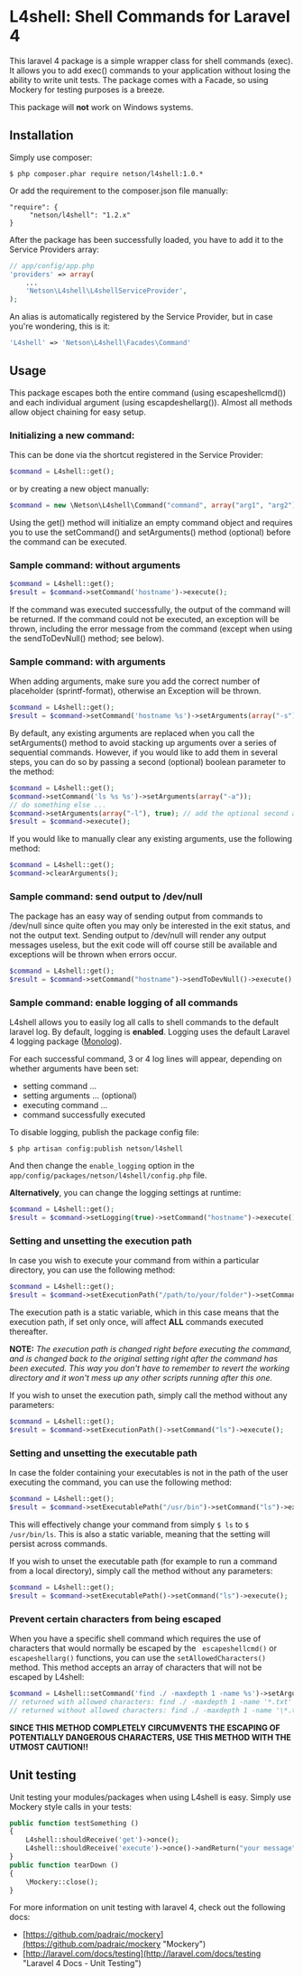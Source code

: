 # L4shell: Shell Commands for Laravel 4 #

This laravel 4 package is a simple wrapper class for shell commands (exec). It allows you to add exec() commands to your application without losing the ability to write unit tests. The package comes with a Facade, so using Mockery for testing purposes is a breeze.

This package will **not** work on Windows systems.

## Installation ##

Simply use composer:

```$ php composer.phar require netson/l4shell:1.0.* ```

Or add the requirement to the composer.json file manually:


```
"require": {
     "netson/l4shell": "1.2.x"
}
```

After the package has been successfully loaded, you have to add it to the Service Providers array:
```php
// app/config/app.php
'providers' => array(
	...
	'Netson\L4shell\L4shellServiceProvider',
);
```

An alias is automatically registered by the Service Provider, but in case you're wondering, this is it:
```php
'L4shell' => 'Netson\L4shell\Facades\Command'
```

## Usage ##

This package escapes both the entire command (using escapeshellcmd()) and each individual argument (using escapdeshellarg()). Almost all methods allow object chaining for easy setup.

### Initializing a new command: ###

This can be done via the shortcut registered in the Service Provider:

```php
$command = L4shell::get();
```
or by creating a new object manually:
```php
$command = new \Netson\L4shell\Command("command", array("arg1", "arg2"));
```
Using the get() method will initialize an empty command object and requires you to use the setCommand() and setArguments() method (optional) before the command can be executed.

### Sample command: without arguments ###

```php
$command = L4shell::get();
$result = $command->setCommand('hostname')->execute();
```
If the command was executed successfully, the output of the command will be returned. If the command could not be executed, an exception will be thrown, including the error message from the command (except when using the sendToDevNull() method; see below).

### Sample command: with arguments ###

When adding arguments, make sure you add the correct number of placeholder (sprintf-format), otherwise an Exception will be thrown.

```php
$command = L4shell::get();
$result = $command->setCommand('hostname %s')->setArguments(array("-s"))->execute();
```

By default, any existing arguments are replaced when you call the setArguments() method to avoid stacking up arguments over a series of sequential commands. However, if you would like to add them in several steps, you can do so by passing a second (optional) boolean parameter to the method:

```php
$command = L4shell::get();
$command->setCommand('ls %s %s')->setArguments(array("-a"));
// do something else ...
$command->setArguments(array("-l"), true); // add the optional second argument to keep existing arguments
$result = $command->execute();
```

If you would like to manually clear any existing arguments, use the following method:

```php
$command = L4shell::get();
$command->clearArguments();
```

### Sample command: send output to /dev/null ###

The package has an easy way of sending output from commands to /dev/null since quite often you may only be interested in the exit status, and not the output text. Sending output to /dev/null will render any output messages useless, but the exit code will off course still be available and exceptions will be thrown when errors occur.

```php
$command = L4shell::get();
$result = $command->setCommand("hostname")->sendToDevNull()->execute(); // will return exit code (0), but no output message
```

### Sample command: enable logging of all commands ###

L4shell allows you to easily log all calls to shell commands to the default laravel log. By default, logging is **enabled**. Logging uses the default Laravel 4 logging package ([Monolog](http://laravel.com/docs/errors#logging "Monolog")). 

For each successful command, 3 or 4 log lines will appear, depending on whether arguments have been set:

* setting command ...
* setting arguments ... (optional)
* executing command ...
* command successfully executed

To disable logging, publish the package config file:

```$ php artisan config:publish netson/l4shell```

And then change the ```enable_logging``` option in the ```app/config/packages/netson/l4shell/config.php``` file.

**Alternatively**, you can change the logging settings at runtime:

```php
$command = L4shell::get();
$result = $command->setLogging(true)->setCommand("hostname")->execute();
```

### Setting and unsetting the execution path ###

In case you wish to execute your command from within a particular directory, you can use the following method:

```php
$command = L4shell::get();
$result = $command->setExecutionPath("/path/to/your/folder")->setCommand("ls")->execute();
```

The execution path is a static variable, which in this case means that the execution path, if set only once, will affect **ALL** commands executed thereafter.

**NOTE:** *The execution path is changed right before executing the command, and is changed back to the original setting right after the command has been executed. This way you don't have to remember to revert the working directory and it won't mess up any other scripts running after this one.*

If you wish to unset the execution path, simply call the method without any parameters:

```php
$command = L4shell::get();
$result = $command->setExecutionPath()->setCommand("ls")->execute();
```

### Setting and unsetting the executable path ###

In case the folder containing your executables is not in the path of the user executing the command, you can use the following method:

```php
$command = L4shell::get();
$result = $command->setExecutablePath("/usr/bin")->setCommand("ls")->execute();
```
This will effectively change your command from simply ```$ ls``` to ```$ /usr/bin/ls```.
This is also a static variable, meaning that the setting will persist across commands.

If you wish to unset the executable path (for example to run a command from a local directory), simply call the method without any parameters:

```php
$command = L4shell::get();
$result = $command->setExecutablePath()->setCommand("ls")->execute();
```

### Prevent certain characters from being escaped ###

When you have a specific shell command which requires the use of characters that would normally be escaped by the ``` escapeshellcmd()``` or ```escapeshellarg()``` functions, you can use the ```setAllowedCharacters()``` method. This method accepts an array of characters that will not be escaped by L4shell:

```php
$command = L4shell::setCommand('find ./ -maxdepth 1 -name %s')->setArguments(array("*.txt"))->setAllowedCharacters(array("*"));
// returned with allowed characters: find ./ -maxdepth 1 -name '*.txt'
// returned without allowed characters: find ./ -maxdepth 1 -name '\*.txt'
```

**SINCE THIS METHOD COMPLETELY CIRCUMVENTS THE ESCAPING OF POTENTIALLY DANGEROUS CHARACTERS, USE THIS METHOD WITH THE UTMOST CAUTION!!**

## Unit testing ##

Unit testing your modules/packages when using L4shell is easy. Simply use Mockery style calls in your tests:

```php
public function testSomething ()
{
    L4shell::shouldReceive('get')->once();
    L4shell::shouldReceive('execute')->once()->andReturn("your message");
}
public function tearDown ()
{
    \Mockery::close();
}
```
For more information on unit testing with laravel 4, check out the following docs:
* [https://github.com/padraic/mockery](https://github.com/padraic/mockery "Mockery")
* [http://laravel.com/docs/testing](http://laravel.com/docs/testing "Laravel 4 Docs - Unit Testing") 